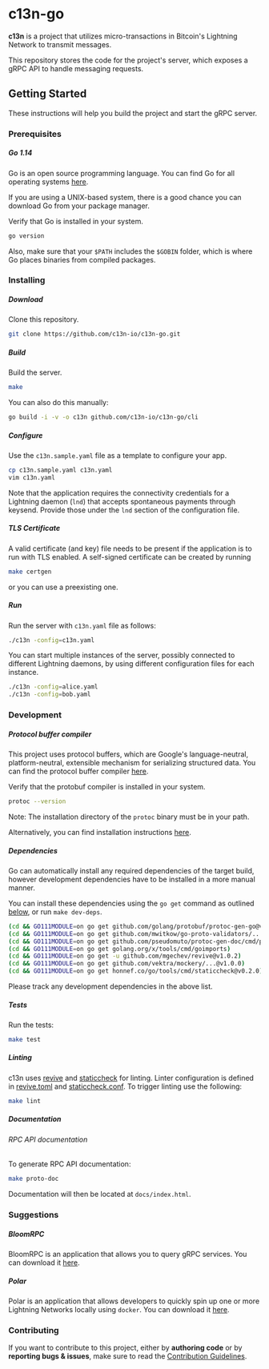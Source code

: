 # c13n-go

**c13n** is a project that utilizes micro-transactions in Bitcoin's Lightning Network to transmit messages.

This repository stores the code for the project's server, which exposes a gRPC API to handle messaging requests.

## Getting Started

These instructions will help you build the project and start the gRPC server.

### Prerequisites

##### Go 1.14

Go is an open source programming language. You can find Go for all operating systems [here](https://golang.org/dl/).

If you are using a UNIX-based system, there is a good chance you can download Go from your package manager.

Verify that Go is installed in your system.
```bash
go version
```

Also, make sure that your `$PATH` includes the `$GOBIN` folder, which is where Go places binaries from compiled packages.

### Installing

##### Download

Clone this repository.
```bash
git clone https://github.com/c13n-io/c13n-go.git
```

##### Build

Build the server.
```bash
make
```
You can also do this manually:
```bash
go build -i -v -o c13n github.com/c13n-io/c13n-go/cli
```

##### Configure

Use the `c13n.sample.yaml` file as a template to configure your app.
```bash
cp c13n.sample.yaml c13n.yaml
vim c13n.yaml
```
Note that the application requires the connectivity credentials for a Lightning daemon (`lnd`) that accepts spontaneous payments through keysend. Provide those under the `lnd` section of the configuration file.

##### TLS Certificate

A valid certificate (and key) file needs to be present if the application is to run with TLS enabled.
A self-signed certificate can be created by running
```bash
make certgen
```
or you can use a preexisting one.

##### Run

Run the server with `c13n.yaml` file as follows:
```bash
./c13n -config=c13n.yaml
```
You can start multiple instances of the server, possibly connected to different Lightning daemons, by using different configuration files for each instance.
```bash
./c13n -config=alice.yaml
./c13n -config=bob.yaml
```

### Development

##### Protocol buffer compiler

This project uses protocol buffers, which are Google's language-neutral, platform-neutral, extensible mechanism for serializing structured data. You can find the protocol buffer compiler [here](https://github.com/protocolbuffers/protobuf).

Verify that the protobuf compiler is installed in your system.
```bash
protoc --version
```

Note: The installation directory of the `protoc` binary must be in your path.

Alternatively, you can find installation instructions [here](https://grpc.io/docs/quickstart/go/).

##### Dependencies

Go can automatically install any required dependencies of the target build, however development dependencies have to be installed in a more manual manner.

You can install these dependencies using the `go get` command as outlined [below](https://dev.to/maelvls/why-is-go111module-everywhere-and-everything-about-go-modules-24k), or run `make dev-deps`.
```bash
(cd && GO111MODULE=on go get github.com/golang/protobuf/protoc-gen-go@v1.4.3)
(cd && GO111MODULE=on go get github.com/mwitkow/go-proto-validators/...@v0.3.0)
(cd && GO111MODULE=on go get github.com/pseudomuto/protoc-gen-doc/cmd/protoc-gen-doc@v1.3.2)
(cd && GO111MODULE=on go get golang.org/x/tools/cmd/goimports)
(cd && GO111MODULE=on go get -u github.com/mgechev/revive@v1.0.2)
(cd && GO111MODULE=on go get github.com/vektra/mockery/...@v1.0.0)
(cd && GO111MODULE=on go get honnef.co/go/tools/cmd/staticcheck@v0.2.0)
```
Please track any development dependencies in the above list.

##### Tests

Run the tests:
```bash
make test
```

##### Linting

c13n uses [revive](https://github.com/mgechev/revive) and [staticcheck](https://github.com/dominikh/go-tools) for linting. Linter configuration is defined in [revive.toml](/revive.toml) and [staticcheck.conf](/staticcheck.conf). To trigger linting use the following:

```bash
make lint
```

##### Documentation

###### RPC API documentation

To generate RPC API documentation:
```bash
make proto-doc
```

Documentation will then be located at `docs/index.html`.

### Suggestions

##### BloomRPC

BloomRPC is an application that allows you to query gRPC services. You can download it [here](https://github.com/uw-labs/bloomrpc).

##### Polar

Polar is an application that allows developers to quickly spin up one or more Lightning Networks locally using `docker`. You can download it [here](https://github.com/jamaljsr/polar).

### Contributing

If you want to contribute to this project, either by **authoring code** or by **reporting bugs & issues**, make sure to read the [Contribution Guidelines](CONTRIBUTING.md).
